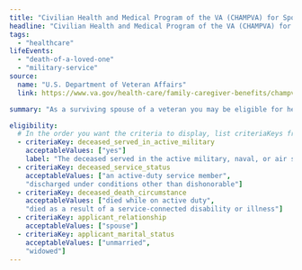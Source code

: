 ```yaml
---
title: "Civilian Health and Medical Program of the VA (CHAMPVA) for Spouse"
headline: "Civilian Health and Medical Program of the VA (CHAMPVA) for Spouse"
tags:
  - "healthcare"
lifeEvents:
  - "death-of-a-loved-one"
  - "military-service"
source:
  name: "U.S. Department of Veteran Affairs"
  link: https://www.va.gov/health-care/family-caregiver-benefits/champva/

summary: "As a surviving spouse of a veteran you may be eligible for health insurance that covers the cost of some of your health care services and supplies, including pharmacy benefits."

eligibility:
  # In the order you want the criteria to display, list criteriaKeys from the csv here, each followed by a comma-separated list of which values indicate eligibility for that criteria. Wrap individual values in quotes if they have inner commas.
  - criteriaKey: deceased_served_in_active_military
    acceptableValues: ["yes"]
    label: "The deceased served in the active military, naval, or air service."
  - criteriaKey: deceased_service_status
    acceptableValues: ["an active-duty service member", 
    "discharged under conditions other than dishonorable"]
  - criteriaKey: deceased_death_circumstance
    acceptableValues: ["died while on active duty", 
    "died as a result of a service-connected disability or illness"]
  - criteriaKey: applicant_relationship
    acceptableValues: ["spouse"]
  - criteriaKey: applicant_marital_status
    acceptableValues: ["unmarried", 
    "widowed"]
---
```

